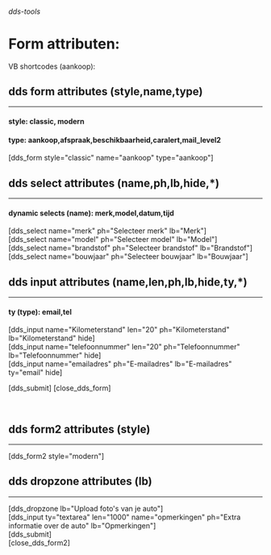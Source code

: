 ######  dds-tools


# Form attributen:

VB shortcodes (aankoop):

## dds form attributes (style,name,type)
___________________

#### style: classic, modern
#### type: aankoop,afspraak,beschikbaarheid,caralert,mail_level2

[dds_form style="classic" name="aankoop"  type="aankoop"] 

## dds select attributes (name,ph,lb,hide,*)
_____________________

#### dynamic selects (name): merk,model,datum,tijd

[dds_select name="merk" ph="Selecteer merk" lb="Merk"]<br>
[dds_select name="model" ph="Selecteer model" lb="Model"]<br>
[dds_select name="brandstof" ph="Selecteer brandstof" lb="Brandstof"]<br>
[dds_select name="bouwjaar" ph="Selecteer bouwjaar" lb="Bouwjaar"]<br>

## dds input attributes (name,len,ph,lb,hide,ty,*)
_____________________

#### ty (type): email,tel

[dds_input name="Kilometerstand" len="20" ph="Kilometerstand" lb="Kilometerstand" hide]<br>
[dds_input name="telefoonnummer" len="20" ph="Telefoonnummer" lb="Telefoonnummer" hide]<br>
[dds_input name="emailadres" ph="E-mailadres" lb="E-mailadres" ty="email" hide]<br>

[dds_submit]
[close_dds_form]

<br>


## dds form2 attributes (style)
_____________________
[dds_form2  style="modern"]


## dds dropzone attributes (lb)
_____________________

[dds_dropzone lb="Upload foto's van je auto"]<br>
[dds_input ty="textarea" len="1000" name="opmerkingen" ph="Extra informatie over de auto" lb="Opmerkingen"]<br>
[dds_submit]<br>
[close_dds_form2]
